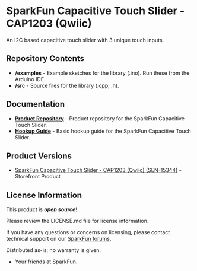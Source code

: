 SparkFun Capacitive Touch Slider - CAP1203 (Qwiic)
========================================

An I2C based capacitive touch slider with 3 unique touch inputs.

Repository Contents
------------------- 
* **/examples** - Example sketches for the library (.ino). Run these from the Arduino IDE.
* **/src** - Source files for the  library (.cpp, .h).

Documentation
--------------
* **[Product Repository](https://github.com/sparkfun/Qwiic_Capacitive_Touch_Slider_CAP1203)** - Product repository for the SparkFun Capacitive Touch Slider.
* **[Hookup Guide](https://learn.sparkfun.com/tutorials/capacitive-touch-slider-hookup-guide)** - Basic hookup guide for the SparkFun Capacitive Touch Slider.

Product Versions
----------------
* [SparkFun Capacitive Touch Slider - CAP1203 (Qwiic) (SEN-15344)](https://www.sparkfun.com/products/15344) - Storefront Product

License Information
-------------------

This product is _**open source**_! 

Please review the LICENSE.md file for license information. 

If you have any questions or concerns on licensing, please contact technical support on our [SparkFun forums](https://forum.sparkfun.com/viewforum.php?f=152).

Distributed as-is; no warranty is given.

- Your friends at SparkFun.
